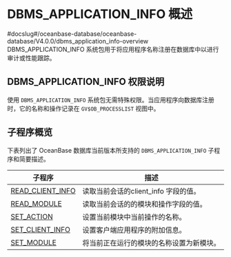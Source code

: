 # DBMS_APPLICATION_INFO 概述 
#docslug#/oceanbase-database/oceanbase-database/V4.0.0/dbms_application_info-overview
DBMS_APPLICATION_INFO 系统包用于将应用程序名称注册在数据库中以进行审计或性能跟踪。

## DBMS_APPLICATION_INFO 权限说明


使用 `DBMS_APPLICATION_INFO` 系统包无需特殊权限。当应用程序向数据库注册时，它的名称和操作记录在 `GV$OB_PROCESSLIST` 视图中。

## 子程序概览 


下表列出了 OceanBase 数据库当前版本所支持的 `DBMS_APPLICATION_INFO` 子程序和简要描述。


|     子程序     |       描述     |
|---------------|---------------|
| [READ_CLIENT_INFO](..\3.DBMS_APPLICATION_INFO\2.READ_CLIENT_INFO.md)     | 读取当前会话的client_info 字段的值。         |
| [READ_MODULE](..\3.DBMS_APPLICATION_INFO\3.READ_MODULE.md)               | 读取当前会话的的模块和操作字段的值。          |
| [SET_ACTION](..\3.DBMS_APPLICATION_INFO\4.SET_ACTION.md)                 | 设置当前模块中当前操作的名称。                |
| [SET_CLIENT_INFO](../3.DBMS_APPLICATION_INFO/2.SET_CLIENT_INFO.md) | 设置客户端应用程序的附加信息。 |
| [SET_MODULE](..\3.DBMS_APPLICATION_INFO\5.SET_MODULE.md)                 | 将当前正在运行的模块的名称设置为新模块。       |
